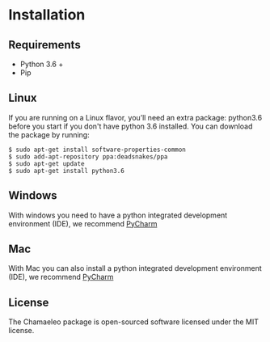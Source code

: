 Installation
============

## Requirements
- Python 3.6 +
- Pip

## Linux
If you are running on a Linux flavor, you’ll need an extra package: python3.6 before you start if you don't have python 3.6 installed. You can download the package by running:

```
$ sudo apt-get install software-properties-common
$ sudo add-apt-repository ppa:deadsnakes/ppa
$ sudo apt-get update
$ sudo apt-get install python3.6
```

## Windows
With windows you need to have a python integrated development environment (IDE), we recommend [PyCharm](https://www.jetbrains.com/pycharm/)

## Mac
With Mac you can also install a python integrated development environment (IDE), we recommend [PyCharm](https://www.jetbrains.com/pycharm/)

## License
The Chamaeleo package is open-sourced software licensed under the MIT license. 

